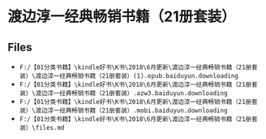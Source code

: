 # 渡边淳一经典畅销书籍（21册套装）

## Files

- `F:/【01分类书籍】\kindle好书\K书\2018\6月更新\渡边淳一经典畅销书籍（21册套装）\渡边淳一经典畅销书籍（21册套装）(1).epub.baiduyun.downloading`
- `F:/【01分类书籍】\kindle好书\K书\2018\6月更新\渡边淳一经典畅销书籍（21册套装）\渡边淳一经典畅销书籍（21册套装）.azw3.baiduyun.downloading`
- `F:/【01分类书籍】\kindle好书\K书\2018\6月更新\渡边淳一经典畅销书籍（21册套装）\渡边淳一经典畅销书籍（21册套装）.mobi.baiduyun.downloading`
- `F:/【01分类书籍】\kindle好书\K书\2018\6月更新\渡边淳一经典畅销书籍（21册套装）\files.md`
